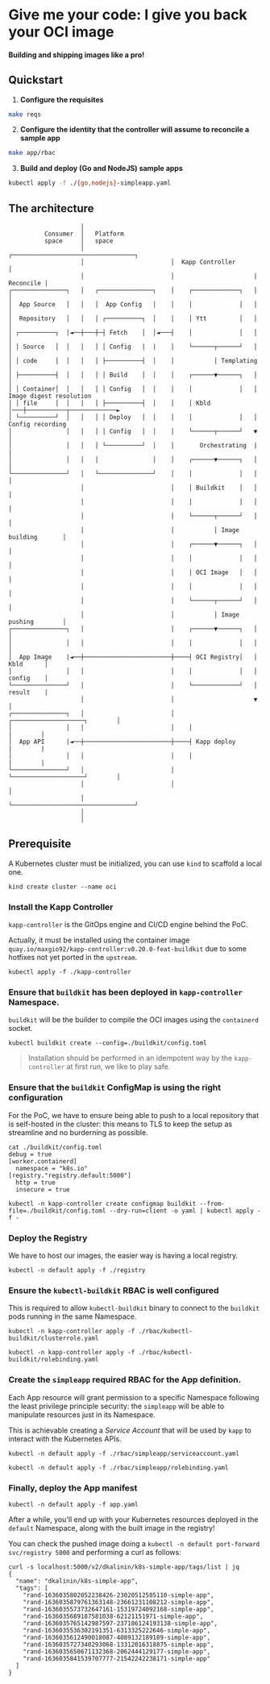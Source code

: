 # Give me your code: I give you back your OCI image

#### Building and shipping images like a pro!

## Quickstart

1. **Configure the requisites**

```sh
make reqs
```

2. **Configure the identity that the controller will assume to reconcile a sample app**

```sh
make app/rbac
```

3. **Build and deploy (Go and NodeJS) sample apps**

```sh
kubectl apply -f ./{go,nodejs}-simpleapp.yaml
```

## The architecture

```
                    │
          Consumer  │   Platform
          space     │   space
                    │                        ┌──────────────────────────────────┐
                    │                        │  Kapp Controller                 │
                    │                        │                      | Reconcile |
┌───────────────┐   │   ┌───────────────┐    │    ┌─────────────┐   │           │
│  App Source   │   │   │  App Config   │    │    │             │   │           │
│  Repository   │   │   │ ┌──────────┐  │    │    │ Ytt         │   │           │
│ ┌──────────┐  |◄──┼───┼─┤ Fetch    │  │◄───┤    │             │   │           │
│ │ Source   │  │   │   │ │ Config   |  |    │    └──────┬──────┘   │           │
│ │ code     │  │   │   │ ├──────────┤  │    │           │ Templating           │
│ ├──────────┤  │   │   │ │ Build    │  │    │    ┌──────▼──────┐   │           │
│ │ Container│  │   │   │ │ Config   │  │    │    │             │   │ Image digest resolution
│ │ file     │  │   │   │ ├──────────┤  │    │    │ Kbld        │───┼───────────┬─────────────►
│ └──────────┘  │   │   │ │ Deploy   │  │    │    │             │   │ Config recording
│               │   │   │ │ Config   │  │    │    └──────┬──────┘   ▼           │
│               │   │   │ └──────────┘  │    │       Orchestrating  |           |
│               │   │   │               │    │    ┌──────▼──────┐   │           │
└───────────────┘   │   └───────────────┘    │    │             │   │           │
                    │                        │    │ Buildkit    │   │           │
                    │                        │    │             │   │           │
                    │                        │    └──────┬──────┘   │           │
                    │                        │           │ Image building       │
                    │                        │    ┌──────▼──────┐   │           │
                    │                        │    │             │   │           │
                    │                        │    │ OCI Image   │   │           │
                    │                        │    │             │   │           │
                    │                        │    └──────┬──────┘   │           │
                    │                        │           │ Image pushing        │
┌───────────────┐   │                        │    ┌──────▼──────┐   │           │
│               │   │                        │    │             │   │           │
│  App Image    |◄──┼────────────────────────┼────┤ OCI Registry│   │ Kbld      │
│               │   │                        │    │             │   │ config    │
└───────────────┘   │                        │    └─────────────┘   │ result    |
                    │                        │                      ▼           │
┌───────────────┐   │                        │    ┌────────────────────┐        │
│               │   │                        │    │                    |        │
│  App API      |◄──┼────────────────────────┼────┤ Kapp deploy        |        |
│               │   │                        │    │                    |        |
└───────────────┘   │                        │    └────────────────────┘        │
                    │                        │                                  │
                    │                        └──────────────────────────────────┘
                    │
                    │
```

## Prerequisite

A Kubernetes cluster must be initialized, you can use `kind` to scaffold a local one.

```
kind create cluster --name oci
```

### Install the Kapp Controller

`kapp-controller` is the GitOps engine and CI/CD engine behind the PoC.

Actually, it must be installed using the container image `quay.io/maxgio92/kapp-controller:v0.20.0-feat-buildkit` due to some hotfixes not yet ported in the `upstream`.

```shell
kubectl apply -f ./kapp-controller
```

### Ensure that `buildkit` has been deployed in `kapp-controller` Namespace.

`buildkit` will be the builder to compile the OCI images using the `containerd` socket.

```shell
kubectl buildkit create --config=./buildkit/config.toml
```

> Installation should be performed in an idempotent way by the `kapp-controller` at first run, we like to play safe.

### Ensure that the `buildkit` ConfigMap is using the right configuration

For the PoC, we have to ensure being able to push to a local repository that is self-hosted in the cluster: this means to TLS to keep the setup as streamline and no burderning as possible.

```shell
cat ./buildkit/config.toml
debug = true
[worker.containerd]
  namespace = "k8s.io"
[registry."registry.default:5000"]
  http = true
  insecure = true
```

```shell
kubectl -n kapp-controller create configmap buildkit --from-file=./buildkit/config.toml --dry-run=client -o yaml | kubectl apply -f -
```

### Deploy the Registry

We have to host our images, the easier way is having a local registry.

```shell
kubectl -n default apply -f ./registry
```

### Ensure the `kubectl-buildkit` RBAC is well configured

This is required to allow `kubectl-buildkit` binary to connect to the `buildkit` pods running in the same Namespace.

```shell
kubectl -n kapp-controller apply -f ./rbac/kubectl-buildkit/clusterrole.yaml
```

```shell
kubectl -n kapp-controller apply -f ./rbac/kubectl-buildkit/rolebinding.yaml
```

### Create the `simpleapp` required RBAC for the App definition.

Each App resource will grant permission to a specific Namespace following the least privilege principle security: the `simpleapp` will be able to manipulate resources just in its Namespace.

This is achievable creating a _Service Account_ that will be used by `kapp` to interact with the Kubernetes APIs.

```shell
kubectl -n default apply -f ./rbac/simpleapp/serviceaccount.yaml
```

```shell
kubectl -n default apply -f ./rbac/simpleapp/rolebinding.yaml
```

### Finally, deploy the App manifest

```shell
kubectl -n default apply -f app.yaml
```

After a while, you'll end up with your Kubernetes resources deployed in the `default` Namespace, along with the built image in the registry!

You can check the pushed image doing a `kubectl -n default port-forward svc/registry 5000` and performing a curl as follows:

```
curl -s localhost:5000/v2/dkalinin/k8s-simple-app/tags/list | jq
{
  "name": "dkalinin/k8s-simple-app",
  "tags": [
    "rand-1636035802052238426-23020512585110-simple-app",
    "rand-1636035879761363148-23661231108212-simple-app",
    "rand-1636035573732647161-15319724092168-simple-app",
    "rand-1636035689187581038-62121151971-simple-app",
    "rand-1636035765142987597-237186124193138-simple-app",
    "rand-1636035536302191351-6313325222646-simple-app",
    "rand-1636035612490018087-4089132189189-simple-app",
    "rand-1636035727340293068-13312016318875-simple-app",
    "rand-1636035650671132368-2062444129177-simple-app",
    "rand-1636035841539707777-21542242238171-simple-app"
  ]
}
```
